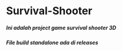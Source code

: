 # Survival-Shooter
##### Ini adalah project game survival shooter 3D
##### File build standalone ada di releases
